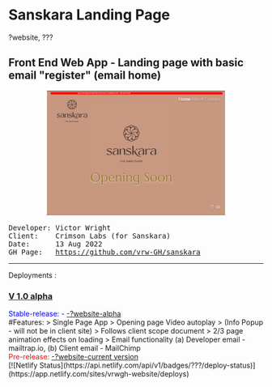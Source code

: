 # Sanskara Landing Page

?website, ???
<h2>Front End Web App - <strong>Landing page with basic email "register" (email home)</strong></h2>
<div align="center">
<a href="https://?website"><img alt="screenshot" src="https://raw.githubusercontent.com/vrw-GH/sanskara/f53ed83b176127df1a4e53a2f2fb76fb774c6168/project-basics/Screenshot.png" width="70%" height="50%" /></a>
</div>
<pre>
Developer: Victor Wright
Client:    Crimson Labs (for Sanskara)
Date:      13 Aug 2022
GH Page:   <a href="https://vrw-gh.github.io/sanskara/">https://github.com/vrw-GH/sanskara</a>
</pre>
<hr />
Deployments :
<h3><u>V 1.0 alpha</u></h3>
<span style="color:blue">Stable-release: - <a href="https://">-?website-alpha</a></span>
<br />
#Features:
> Single Page App
> Opening page Video autoplay
> (Info Popup - will not be in client site)
> Follows client scope document
> 2/3 page animation effects on loading
> Email functionality (a) Developer email - mailtrap.io, (b) Client email - MailChimp
<br />
<span style="color:red" >Pre-release:    <a href="https://">-?website-current version</a></span>
<br />
[![Netlify Status](https://api.netlify.com/api/v1/badges/???/deploy-status)](https://app.netlify.com/sites/vrwgh-website/deploys)
<br />
